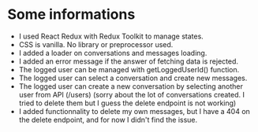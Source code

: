 # Some informations

- I used React Redux with Redux Toolkit to manage states.
- CSS is vanilla. No library or preprocessor used.
- I added a loader on conversations and messages loading.
- I added an error message if the answer of fetching data is rejected.
- The logged user can be managed with getLoggedUserId() function.
- The logged user can select a conversation and create new messages.
- The logged user can create a new conversation by selecting another user from API (/users) (sorry about the lot of conversations created. I tried to delete them but I guess the delete endpoint is not working)
- I added functionnality to delete my own messages, but I have a 404 on the delete endpoint, and for now I didn't find the issue.
